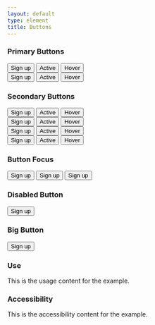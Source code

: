 ```yaml
---
layout: default
type: element
title: Buttons
---
```


<div class="preview">
  <!-- Add HTML markup for example here -->

  <h3>Primary Buttons</h3>
  <div class="button_wrapper">
    <button>Sign up</button>
    <button class="usa-button-active">Active</button>
    <button class="usa-button-hover">Hover</button>
  </div>

  <div class="button_wrapper">
    <button class="usa-button-primary-alt">Sign up</button>
    <button class="usa-button-primary-alt usa-button-active">Active</button>
    <button class="usa-button-primary-alt usa-button-hover">Hover</button>
  </div>

  <h3>Secondary Buttons</h3>
  <div class="button_wrapper">
    <button class="usa-button-secondary">Sign up</button>
    <button class="usa-button-secondary usa-button-active">Active</button>
    <button class="usa-button-secondary usa-button-hover">Hover</button>
  </div>

  <div class="button_wrapper">
    <button class="usa-button-gray">Sign up</button>
    <button class="usa-button-gray usa-button-active">Active</button>
    <button class="usa-button-gray usa-button-hover">Hover</button>
  </div>

  <div class="button_wrapper">
    <button class="usa-button-outline" type="button">Sign up</button>
    <button class="usa-button-outline usa-button-active">Active</button>
    <button class="usa-button-outline usa-button-hover">Hover</button>
  </div>

  <div class="button_wrapper button_wrapper-dark">
    <button class="usa-button-outline-inverse" type="button">Sign up</button>
    <button class="usa-button-outline-inverse usa-button-active">Active</button>
    <button class="usa-button-outline-inverse usa-button-hover">Hover</button>
  </div>

  <h3>Button Focus</h3>
  <div class="button_wrapper">
    <button class="usa-button-focus">Sign up</button>
    <button class="usa-button-primary-alt usa-button-focus">Sign up</button>
    <button class="usa-button-secondary usa-button-focus">Sign up</button>
  </div>

  <h3>Disabled Button</h3>
  <div class="button_wrapper">
    <button class="usa-button-disabled">Sign up</button>
  </div>

  <h3>Big Button</h3>
  <div class="button_wrapper">
    <button class="usa-button-big" type="button">Sign up</button>
  </div>

</div>

<div class="usa-grid">
  <div class="usa-width-one-half">
    <h3>Use</h3>
    <p>This is the usage content for the example.</p>
  </div>
  <div class="usa-width-one-half">
    <h3>Accessibility</h3>
    <p>This is the accessibility content for the example.</p>
  </div>  
</div>

